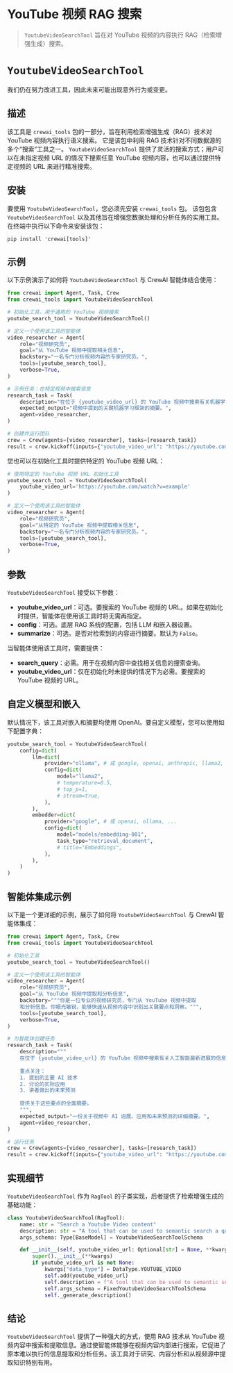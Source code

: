 # YouTube 视频 RAG 搜索

> `YoutubeVideoSearchTool` 旨在对 YouTube 视频的内容执行 RAG（检索增强生成）搜索。

# `YoutubeVideoSearchTool`

<Note>
  我们仍在努力改进工具，因此未来可能出现意外行为或变更。
</Note>

## 描述

该工具是 `crewai_tools` 包的一部分，旨在利用检索增强生成（RAG）技术对 YouTube 视频内容执行语义搜索。
它是该包中利用 RAG 技术针对不同数据源的多个“搜索”工具之一。
`YoutubeVideoSearchTool` 提供了灵活的搜索方式；用户可以在未指定视频 URL 的情况下搜索任意 YouTube 视频内容，也可以通过提供特定视频的 URL 来进行精准搜索。

## 安装

要使用 `YoutubeVideoSearchTool`，您必须先安装 `crewai_tools` 包。
该包包含 `YoutubeVideoSearchTool` 以及其他旨在增强您数据处理和分析任务的实用工具。
在终端中执行以下命令来安装该包：

```shell theme={null}
pip install 'crewai[tools]'
```

## 示例

以下示例演示了如何将 `YoutubeVideoSearchTool` 与 CrewAI 智能体结合使用：

```python Code theme={null}
from crewai import Agent, Task, Crew
from crewai_tools import YoutubeVideoSearchTool

# 初始化工具，用于通用的 YouTube 视频搜索
youtube_search_tool = YoutubeVideoSearchTool()

# 定义一个使用该工具的智能体
video_researcher = Agent(
    role="视频研究员",
    goal="从 YouTube 视频中提取相关信息",
    backstory="一名专门分析视频内容的专家研究员。",
    tools=[youtube_search_tool],
    verbose=True,
)

# 示例任务：在特定视频中搜索信息
research_task = Task(
    description="在位于 {youtube_video_url} 的 YouTube 视频中搜索有关机器学习框架的信息",
    expected_output="视频中提到的关键机器学习框架的摘要。",
    agent=video_researcher,
)

# 创建并运行团队
crew = Crew(agents=[video_researcher], tasks=[research_task])
result = crew.kickoff(inputs={"youtube_video_url": "https://youtube.com/watch?v=example"})
```

您也可以在初始化工具时提供特定的 YouTube 视频 URL：

```python Code theme={null}
# 使用特定的 YouTube 视频 URL 初始化工具
youtube_search_tool = YoutubeVideoSearchTool(
    youtube_video_url='https://youtube.com/watch?v=example'
)

# 定义一个使用该工具的智能体
video_researcher = Agent(
    role="视频研究员",
    goal="从特定的 YouTube 视频中提取相关信息",
    backstory="一名专门分析视频内容的专家研究员。",
    tools=[youtube_search_tool],
    verbose=True,
)
```

## 参数

`YoutubeVideoSearchTool` 接受以下参数：

* **youtube\_video\_url**：可选。要搜索的 YouTube 视频的 URL。如果在初始化时提供，智能体在使用该工具时将无需再指定。
* **config**：可选。底层 RAG 系统的配置，包括 LLM 和嵌入器设置。
* **summarize**：可选。是否对检索到的内容进行摘要。默认为 `False`。

当智能体使用该工具时，需要提供：

* **search\_query**：必需。用于在视频内容中查找相关信息的搜索查询。
* **youtube\_video\_url**：仅在初始化时未提供的情况下为必需。要搜索的 YouTube 视频的 URL。

## 自定义模型和嵌入

默认情况下，该工具对嵌入和摘要均使用 OpenAI。要自定义模型，您可以使用如下配置字典：

```python Code theme={null}
youtube_search_tool = YoutubeVideoSearchTool(
    config=dict(
        llm=dict(
            provider="ollama", # 或 google, openai, anthropic, llama2, ...
            config=dict(
                model="llama2",
                # temperature=0.5,
                # top_p=1,
                # stream=true,
            ),
        ),
        embedder=dict(
            provider="google", # 或 openai, ollama, ...
            config=dict(
                model="models/embedding-001",
                task_type="retrieval_document",
                # title="Embeddings",
            ),
        ),
    )
)
```

## 智能体集成示例

以下是一个更详细的示例，展示了如何将 `YoutubeVideoSearchTool` 与 CrewAI 智能体集成：

```python Code theme={null}
from crewai import Agent, Task, Crew
from crewai_tools import YoutubeVideoSearchTool

# 初始化工具
youtube_search_tool = YoutubeVideoSearchTool()

# 定义一个使用该工具的智能体
video_researcher = Agent(
    role="视频研究员",
    goal="从 YouTube 视频中提取和分析信息",
    backstory="""你是一位专业的视频研究员，专门从 YouTube 视频中提取
    和分析信息。你眼光敏锐，能够快速从视频内容中识别出关键要点和洞察。""",
    tools=[youtube_search_tool],
    verbose=True,
)

# 为智能体创建任务
research_task = Task(
    description="""
    在位于 {youtube_video_url} 的 YouTube 视频中搜索有关人工智能最新进展的信息。
  
    重点关注：
    1. 提到的主要 AI 技术
    2. 讨论的实际应用
    3. 讲者做出的未来预测
  
    提供关于这些要点的全面摘要。
    """,
    expected_output="一份关于视频中 AI 进展、应用和未来预测的详细摘要。",
    agent=video_researcher,
)

# 运行任务
crew = Crew(agents=[video_researcher], tasks=[research_task])
result = crew.kickoff(inputs={"youtube_video_url": "https://youtube.com/watch?v=example"})
```

## 实现细节

`YoutubeVideoSearchTool` 作为 `RagTool` 的子类实现，后者提供了检索增强生成的基础功能：

```python Code theme={null}
class YoutubeVideoSearchTool(RagTool):
    name: str = "Search a Youtube Video content"
    description: str = "A tool that can be used to semantic search a query from a Youtube Video content."
    args_schema: Type[BaseModel] = YoutubeVideoSearchToolSchema

    def __init__(self, youtube_video_url: Optional[str] = None, **kwargs):
        super().__init__(**kwargs)
        if youtube_video_url is not None:
            kwargs["data_type"] = DataType.YOUTUBE_VIDEO
            self.add(youtube_video_url)
            self.description = f"A tool that can be used to semantic search a query the {youtube_video_url} Youtube Video content."
            self.args_schema = FixedYoutubeVideoSearchToolSchema
            self._generate_description()
```

## 结论

`YoutubeVideoSearchTool` 提供了一种强大的方式，使用 RAG 技术从 YouTube 视频内容中搜索和提取信息。通过使智能体能够在视频内容内部进行搜索，它促进了原本难以执行的信息提取和分析任务。该工具对于研究、内容分析和从视频源中提取知识特别有用。
